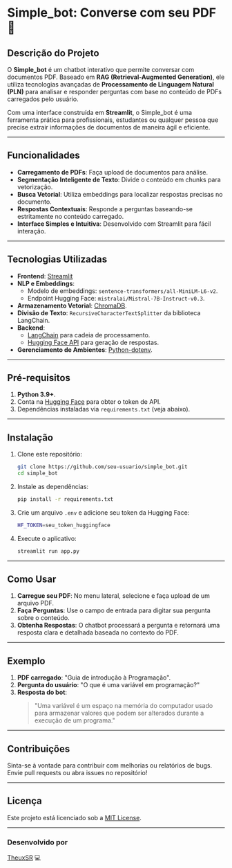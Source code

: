 # **Simple_bot: Converse com seu PDF 📄**

## **Descrição do Projeto**
O **Simple_bot** é um chatbot interativo que permite conversar com documentos PDF. Baseado em **RAG (Retrieval-Augmented Generation)**, ele utiliza tecnologias avançadas de **Processamento de Linguagem Natural (PLN)** para analisar e responder perguntas com base no conteúdo de PDFs carregados pelo usuário.

Com uma interface construída em **Streamlit**, o Simple_bot é uma ferramenta prática para profissionais, estudantes ou qualquer pessoa que precise extrair informações de documentos de maneira ágil e eficiente.

---

## **Funcionalidades**
- **Carregamento de PDFs**: Faça upload de documentos para análise.
- **Segmentação Inteligente de Texto**: Divide o conteúdo em chunks para vetorização.
- **Busca Vetorial**: Utiliza embeddings para localizar respostas precisas no documento.
- **Respostas Contextuais**: Responde a perguntas baseando-se estritamente no conteúdo carregado.
- **Interface Simples e Intuitiva**: Desenvolvido com Streamlit para fácil interação.

---

## **Tecnologias Utilizadas**
- **Frontend**: [Streamlit](https://streamlit.io/)
- **NLP e Embeddings**: 
  - Modelo de embeddings: `sentence-transformers/all-MiniLM-L6-v2`.
  - Endpoint Hugging Face: `mistralai/Mistral-7B-Instruct-v0.3`.
- **Armazenamento Vetorial**: [ChromaDB](https://www.trychroma.com/).
- **Divisão de Texto**: `RecursiveCharacterTextSplitter` da biblioteca LangChain.
- **Backend**: 
  - [LangChain](https://langchain.com/) para cadeia de processamento.
  - [Hugging Face API](https://huggingface.co/inference-api) para geração de respostas.
- **Gerenciamento de Ambientes**: [Python-dotenv](https://pypi.org/project/python-dotenv/).

---

## **Pré-requisitos**
1. **Python 3.9+**.
2. Conta na [Hugging Face](https://huggingface.co/) para obter o token de API.
3. Dependências instaladas via `requirements.txt` (veja abaixo).

---

## **Instalação**
1. Clone este repositório:
   ```bash
   git clone https://github.com/seu-usuario/simple_bot.git
   cd simple_bot
   ```

2. Instale as dependências:
   ```bash
   pip install -r requirements.txt
   ```

3. Crie um arquivo `.env` e adicione seu token da Hugging Face:
   ```bash
   HF_TOKEN=seu_token_huggingface
   ```

4. Execute o aplicativo:
   ```bash
   streamlit run app.py
   ```

---

## **Como Usar**
1. **Carregue seu PDF**: No menu lateral, selecione e faça upload de um arquivo PDF.
2. **Faça Perguntas**: Use o campo de entrada para digitar sua pergunta sobre o conteúdo.
3. **Obtenha Respostas**: O chatbot processará a pergunta e retornará uma resposta clara e detalhada baseada no contexto do PDF.

---

## **Exemplo**
1. **PDF carregado**: "Guia de introdução à Programação".
2. **Pergunta do usuário**: "O que é uma variável em programação?"
3. **Resposta do bot**: 
   > "Uma variável é um espaço na memória do computador usado para armazenar valores que podem ser alterados durante a execução de um programa."

---

## **Contribuições**
Sinta-se à vontade para contribuir com melhorias ou relatórios de bugs. Envie pull requests ou abra issues no repositório!

---

## **Licença**
Este projeto está licenciado sob a [MIT License](LICENSE).

---

### **Desenvolvido por**  
[TheuxSR](https://github.com/TheuxSR) 💻
